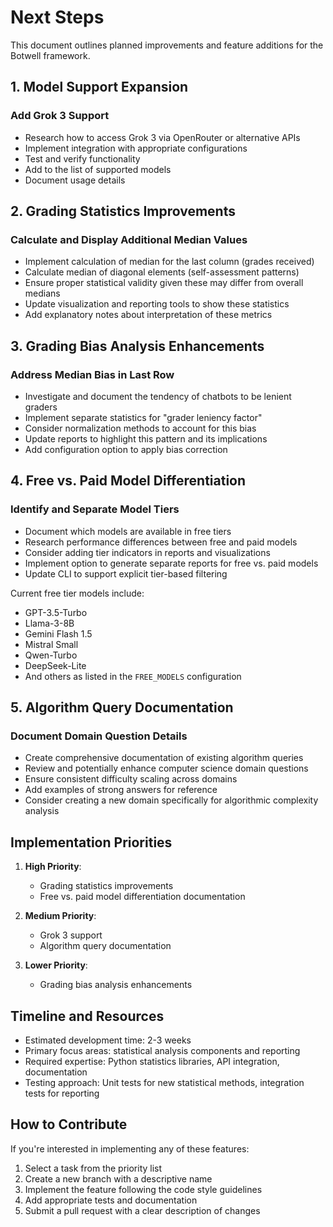 # Next Steps

This document outlines planned improvements and feature additions for the Botwell framework.

## 1. Model Support Expansion

### Add Grok 3 Support
- Research how to access Grok 3 via OpenRouter or alternative APIs
- Implement integration with appropriate configurations
- Test and verify functionality
- Add to the list of supported models
- Document usage details

## 2. Grading Statistics Improvements

### Calculate and Display Additional Median Values
- Implement calculation of median for the last column (grades received)
- Calculate median of diagonal elements (self-assessment patterns)
- Ensure proper statistical validity given these may differ from overall medians
- Update visualization and reporting tools to show these statistics
- Add explanatory notes about interpretation of these metrics

## 3. Grading Bias Analysis Enhancements

### Address Median Bias in Last Row
- Investigate and document the tendency of chatbots to be lenient graders
- Implement separate statistics for "grader leniency factor"
- Consider normalization methods to account for this bias
- Update reports to highlight this pattern and its implications
- Add configuration option to apply bias correction

## 4. Free vs. Paid Model Differentiation

### Identify and Separate Model Tiers
- Document which models are available in free tiers
- Research performance differences between free and paid models
- Consider adding tier indicators in reports and visualizations
- Implement option to generate separate reports for free vs. paid models
- Update CLI to support explicit tier-based filtering

Current free tier models include:
- GPT-3.5-Turbo
- Llama-3-8B
- Gemini Flash 1.5
- Mistral Small
- Qwen-Turbo
- DeepSeek-Lite
- And others as listed in the `FREE_MODELS` configuration

## 5. Algorithm Query Documentation

### Document Domain Question Details
- Create comprehensive documentation of existing algorithm queries
- Review and potentially enhance computer science domain questions
- Ensure consistent difficulty scaling across domains
- Add examples of strong answers for reference
- Consider creating a new domain specifically for algorithmic complexity analysis

## Implementation Priorities

1. **High Priority**:
   - Grading statistics improvements
   - Free vs. paid model differentiation documentation

2. **Medium Priority**:
   - Grok 3 support
   - Algorithm query documentation 

3. **Lower Priority**:
   - Grading bias analysis enhancements

## Timeline and Resources

- Estimated development time: 2-3 weeks
- Primary focus areas: statistical analysis components and reporting
- Required expertise: Python statistics libraries, API integration, documentation
- Testing approach: Unit tests for new statistical methods, integration tests for reporting

## How to Contribute

If you're interested in implementing any of these features:

1. Select a task from the priority list
2. Create a new branch with a descriptive name
3. Implement the feature following the code style guidelines
4. Add appropriate tests and documentation
5. Submit a pull request with a clear description of changes